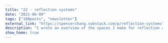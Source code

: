 ```yaml
---
title: "22 - reflection systems"
date: "2021-06-09"
tags: ["100posts", "newsletter"]
external_link: "https://spencerchang.substack.com/p/reflection-systems"
description: "I wrote an overview of the spaces I make for reflection and my intention around sharing that broadly. All the tools I use have been templatized and are free for you to try out if you’re curious!"
show_home: true
---
```

